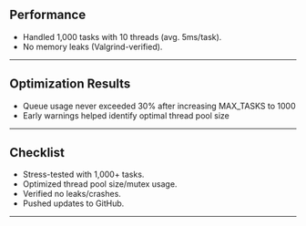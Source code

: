 
## Performance  
- Handled 1,000 tasks with 10 threads (avg. 5ms/task).  
- No memory leaks (Valgrind-verified).  

___
## Optimization Results
- Queue usage never exceeded 30% after increasing MAX_TASKS to 1000
- Early warnings helped identify optimal thread pool size
---
## Checklist

- Stress-tested with 1,000+ tasks.
- Optimized thread pool size/mutex usage.
- Verified no leaks/crashes.
- Pushed updates to GitHub.
---